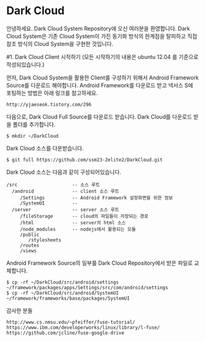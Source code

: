 Dark Cloud
=========

안녕하세요. Dark Cloud System Repository에 오신 여러분을 환영합니다.
Dark Cloud System은 기존 Cloud System이 가진 동기화 방식의 한계점을 탈피하고 직접참조 방식의 Cloud System을 구현한 것입니다.



#1. Dark Cloud Client 시작하기
(모든 시작하기의 내용은 ubuntu 12.04 를 기준으로 작성되있습니다.)

먼저, Dark Cloud System을 활용한 Client를 구성하기 위해서 Android Framework Source를 다운로드 해야합니다.
  Android Framework를 다운로드 받고 넥서스 S에 포팅하는 방법은 아래 링크를 참고하세요.

    http://yjaeseok.tistory.com/296
 
다음으로, Dark Cloud Full Source를 다운로드 받습니다. Dark Cloud를 다운로드 받을 폴더를 추가합니다.

    $ mkdir ~/DarkCloud

Dark Cloud 소스를 다운받습니다.

    $ git full https://github.com/ssm23-2elite2/DarkCloud.git

Dark Cloud 소스는 다음과 같이 구성되어있습니다.
   
    /src					-- 소스 루트
	  /android              -- client 소스 루트
	     /Settings			-- Android Framework 설정화면을 위한 정보
		 /SystemUI			-- 
      /server				-- server 소스 루트
	     /fileStorage		-- cloud의 파일들이 저장되는 경로
		 /html				-- server의 html 소스
		 /node_modules		-- nodejs에서 활용되는 모듈
		 /public			
		    /stylesheets
		 /routes			
		 /views

Android Framework Source의 일부를 Dark Cloud Repository에서 받은 파일로 교체합니다.

    $ cp -rf ~/DarkCloud/src/android/settings ~/framework/packages/apps/Settings/src/com/android/settings
    $ cp -rf ~/DarkCloud/src/android/SystemUI ~/framework/frameworks/base/packages/SystemUI




감사한 분들

    http://www.cs.nmsu.edu/~pfeiffer/fuse-tutorial/
    https://www.ibm.com/developerworks/linux/library/l-fuse/
    https://github.com/jcline/fuse-google-drive
    
